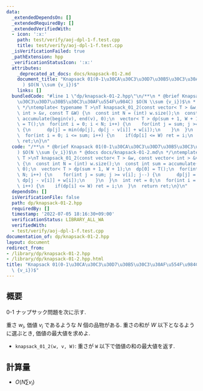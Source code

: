 ```yaml
---
data:
  _extendedDependsOn: []
  _extendedRequiredBy: []
  _extendedVerifiedWith:
  - icon: ':x:'
    path: test/verify/aoj-dpl-1-f.test.cpp
    title: test/verify/aoj-dpl-1-f.test.cpp
  _isVerificationFailed: true
  _pathExtension: hpp
  _verificationStatusIcon: ':x:'
  attributes:
    _deprecated_at_docs: docs/knapsack-01-2.md
    document_title: "Knapsack 01(0-1\u30CA\u30C3\u30D7\u30B5\u30C3\u30AF\u554F\u984C\
      ) $O(N \\sum {v_i})$"
    links: []
  bundledCode: "#line 1 \"dp/knapsack-01-2.hpp\"\n/**\n * @brief Knapsack 01(0-1\u30CA\
    \u30C3\u30D7\u30B5\u30C3\u30AF\u554F\u984C) $O(N \\sum {v_i})$\n * @docs docs/knapsack-01-2.md\n\
    \ */\ntemplate< typename T >\nT knapsack_01_2(const vector< T > &w, const vector<\
    \ int > &v, const T &W) {\n  const int N = (int) w.size();\n  const int sum =\
    \ accumulate(begin(v), end(v), 0);\n  vector< T > dp(sum + 1, W + 1);\n  dp[0]\
    \ = T();\n  for(int i = 0; i < N; i++) {\n    for(int j = sum; j >= v[i]; j--)\
    \ {\n      dp[j] = min(dp[j], dp[j - v[i]] + w[i]);\n    }\n  }\n  int ret = 0;\n\
    \  for(int i = 0; i <= sum; i++) {\n    if(dp[i] <= W) ret = i;\n  }\n  return\
    \ ret;\n}\n"
  code: "/**\n * @brief Knapsack 01(0-1\u30CA\u30C3\u30D7\u30B5\u30C3\u30AF\u554F\u984C\
    ) $O(N \\sum {v_i})$\n * @docs docs/knapsack-01-2.md\n */\ntemplate< typename\
    \ T >\nT knapsack_01_2(const vector< T > &w, const vector< int > &v, const T &W)\
    \ {\n  const int N = (int) w.size();\n  const int sum = accumulate(begin(v), end(v),\
    \ 0);\n  vector< T > dp(sum + 1, W + 1);\n  dp[0] = T();\n  for(int i = 0; i <\
    \ N; i++) {\n    for(int j = sum; j >= v[i]; j--) {\n      dp[j] = min(dp[j],\
    \ dp[j - v[i]] + w[i]);\n    }\n  }\n  int ret = 0;\n  for(int i = 0; i <= sum;\
    \ i++) {\n    if(dp[i] <= W) ret = i;\n  }\n  return ret;\n}\n"
  dependsOn: []
  isVerificationFile: false
  path: dp/knapsack-01-2.hpp
  requiredBy: []
  timestamp: '2022-07-05 18:16:30+09:00'
  verificationStatus: LIBRARY_ALL_WA
  verifiedWith:
  - test/verify/aoj-dpl-1-f.test.cpp
documentation_of: dp/knapsack-01-2.hpp
layout: document
redirect_from:
- /library/dp/knapsack-01-2.hpp
- /library/dp/knapsack-01-2.hpp.html
title: "Knapsack 01(0-1\u30CA\u30C3\u30D7\u30B5\u30C3\u30AF\u554F\u984C) $O(N \\sum\
  \ {v_i})$"
---
```

## 概要

0-1 ナップサック問題を次に示す.

重さ $w_i$, 価値 $v_i$ であるような $N$ 個の品物がある. 重さの和が $W$ 以下となるように選ぶとき, 価値の最大値を求めよ.

* `knapsack_01_2(w, v, W)`: 重さが `W` 以下で価値の和の最大値を返す.

## 計算量

* $O(N \sum {v_i})$
